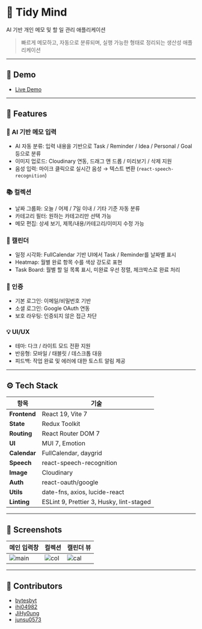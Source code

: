 # 🧠 Tidy Mind

AI 기반 개인 메모 및 할 일 관리 애플리케이션

> 빠르게 메모하고, 자동으로 분류되며, 실행 가능한 형태로 정리되는 생산성 애플리케이션

---

## 🔗 Demo

- [Live Demo](https://tidymind-ai.vercel.app/)

---

## 📌 Features

### 🧠 AI 기반 메모 입력

- AI 자동 분류: 입력 내용을 기반으로 Task / Reminder / Idea / Personal / Goal 등으로 분류
- 이미지 업로드: Cloudinary 연동, 드래그 앤 드롭 / 미리보기 / 삭제 지원
- 음성 입력: 마이크 클릭으로 실시간 음성 → 텍스트 변환 (`react-speech-recognition`)

### 📚 컬렉션

- 날짜 그룹화: 오늘 / 어제 / 7일 이내 / 기타 기준 자동 분류
- 카테고리 필터: 원하는 카테고리만 선택 가능
- 메모 편집: 상세 보기, 제목/내용/카테고리/이미지 수정 가능

### 📅 캘린더

- 일정 시각화: FullCalendar 기반 UI에서 Task / Reminder를 날짜별 표시
- Heatmap: 월별 완료 항목 수를 색상 강도로 표현
- Task Board: 월별 할 일 목록 표시, 미완료 우선 정렬, 체크박스로 완료 처리


### 🔐 인증

- 기본 로그인: 이메일/비밀번호 기반
- 소셜 로그인: Google OAuth 연동
- 보호 라우팅: 인증되지 않은 접근 차단

### 💡 UI/UX

- 테마: 다크 / 라이트 모드 전환 지원
- 반응형: 모바일 / 태블릿 / 데스크톱 대응
- 피드백: 작업 완료 및 에러에 대한 토스트 알림 제공

---

## ⚙️ Tech Stack

| 항목           | 기술                                       |
|----------------|--------------------------------------------|
| **Frontend**   | React 19, Vite 7                           |
| **State**      | Redux Toolkit                              |
| **Routing**    | React Router DOM 7                         |
| **UI**         | MUI 7, Emotion                             |
| **Calendar**   | FullCalendar, daygrid                      |
| **Speech**     | react-speech-recognition                   |
| **Image**      | Cloudinary                                 |
| **Auth**       | react-oauth/google                         |
| **Utils**      | date-fns, axios, lucide-react              |
| **Linting**    | ESLint 9, Prettier 3, Husky, lint-staged   |

---

## 📸 Screenshots

| 메인 입력창                                       | 컬렉션                                         | 캘린더 뷰                                       |
|--------------------------------------------------|------------------------------------------------|------------------------------------------------|
| ![main](https://images.tango.us/workflows/b068e900-49f2-42e4-8a12-f990a7d1c376/steps/320ce543-842b-422b-bb43-0690ecce4474/d65e7f02-2af3-441b-b02a-d3dee52adb37.png?mark-x=499&mark-y=511&m64=aHR0cHM6Ly9pbWFnZXMudGFuZ28udXMvc3RhdGljL2JsYW5rLnBuZz9tYXNrPWNvcm5lcnMmYm9yZGVyPTMlMkNGRjc0NDImdz01NDEmaD03NCZmaXQ9Y3JvcCZjb3JuZXItcmFkaXVzPTEw)     | ![col](https://images.tango.us/workflows/b068e900-49f2-42e4-8a12-f990a7d1c376/steps/b595efdc-1119-4a41-b09d-aa760fd48e3e/dbb45f74-e869-4674-9469-300ea292c4e4.png?mark-x=909&mark-y=410&m64=aHR0cHM6Ly9pbWFnZXMudGFuZ28udXMvc3RhdGljL2JsYW5rLnBuZz9tYXNrPWNvcm5lcnMmYm9yZGVyPTMlMkNGRjc0NDImdz00NTkmaD0xMTUmZml0PWNyb3AmY29ybmVyLXJhZGl1cz0xMA%3D%3D)   | ![cal](https://images.tango.us/workflows/b068e900-49f2-42e4-8a12-f990a7d1c376/steps/18f7f6e3-b9d7-4f7a-a25c-e034b7cef79f/3bf9f459-6167-4b64-b1db-aef0bb848660.png?mark-x=223&mark-y=76&m64=aHR0cHM6Ly9pbWFnZXMudGFuZ28udXMvc3RhdGljL2JsYW5rLnBuZz9tYXNrPWNvcm5lcnMmYm9yZGVyPTMlMkNGRjc0NDImdz04NjQmaD04MzEmZml0PWNyb3AmY29ybmVyLXJhZGl1cz0xMA%3D%3D)   |


---

## 👤 Contributors

- [bytesbyt](https://github.com/bytesbyt)
- [ihj04982](https://github.com/ihj04982)
- [JiHy0ung](https://github.com/JiHy0ung)
- [junsu0573](https://github.com/junsu0573)
